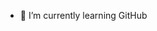 - 🌱 I’m currently learning GitHub

<!---
skgw01/skgw01 is a ✨ special ✨ repository because its `README.md` (this file) appears on your GitHub profile.
You can click the Preview link to take a look at your changes.
--->
